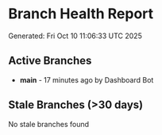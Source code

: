 # Branch Health Report
Generated: Fri Oct 10 11:06:33 UTC 2025

## Active Branches
- **main** - 17 minutes ago by Dashboard Bot

## Stale Branches (>30 days)
No stale branches found

